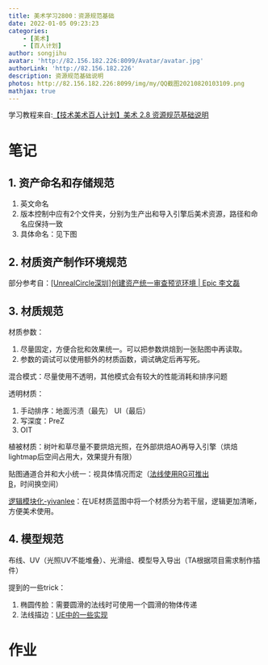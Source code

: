 ```yaml
---
title: 美术学习2800：资源规范基础
date: 2022-01-05 09:23:23
categories: 
    - [美术]
    - [百人计划]
author: songjihu
avatar: 'http://82.156.182.226:8099/Avatar/avatar.jpg'
authorLink: 'http://82.156.182.226'
description: 资源规范基础说明
photos: http://82.156.182.226:8099/img/my/QQ截图20210820103109.png
mathjax: true
---
```


学习教程来自:[【技术美术百人计划】美术 2.8 资源规范基础说明](https://www.bilibili.com/video/BV13Q4y1Y78C)

# 笔记

## 1. 资产命名和存储规范

1. 英文命名
2. 版本控制中应有2个文件夹，分别为生产出和导入引擎后美术资源，路径和命名应保持一致
3. 具体命名：见下图


## 2. 材质资产制作环境规范 
部分参考自：[[UnrealCircle深圳]创建资产统一审查预览环境 | Epic 李文磊](https://www.bilibili.com/video/BV1954y187iA)

## 3. 材质规范
材质参数：
1. 尽量固定，方便合批和效果统一。可以把参数烘焙到一张贴图中再读取。
2. 参数的调试可以使用额外的材质函数，调试确定后再写死。

混合模式：尽量使用不透明，其他模式会有较大的性能消耗和排序问题  

透明材质：
1. 手动排序：地面污渍（最先） UI（最后）
2. 写深度：PreZ
3. OIT

植被材质：树叶和草尽量不要烘焙光照，在外部烘焙AO再导入引擎（烘焙lightmap后空间占用大，效果提升有限）  

贴图通道合并和大小统一：视具体情况而定（[法线使用RG可推出B](https://zhuanlan.zhihu.com/p/42668577)，时间换空间）  

[逻辑模块化-yivanlee](https://zhuanlan.zhihu.com/p/82340095)：在UE材质蓝图中将一个材质分为若干层，逻辑更加清晰，方便美术使用。

## 4. 模型规范
布线、UV（光照UV不能堆叠）、光滑组、模型导入导出（TA根据项目需求制作插件）  

提到的一些trick：  
1. 椭圆传脸：需要圆滑的法线时可使用一个圆滑的物体传递
2. 法线描边：[UE中的一些实现](https://bilibili.com/read/cv11305364)

# 作业
